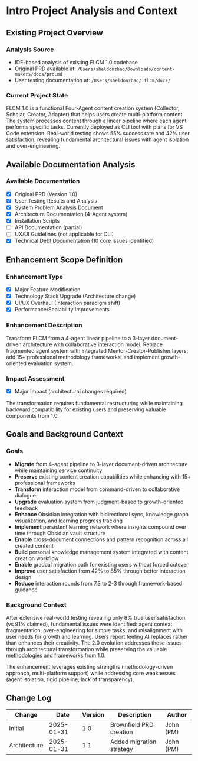 # Intro Project Analysis and Context

## Existing Project Overview

### Analysis Source
- IDE-based analysis of existing FLCM 1.0 codebase
- Original PRD available at: `/Users/sheldonzhao/Downloads/content-makers/docs/prd.md`
- User testing documentation at: `/Users/sheldonzhao/.flcm/docs/`

### Current Project State
FLCM 1.0 is a functional Four-Agent content creation system (Collector, Scholar, Creator, Adapter) that helps users create multi-platform content. The system processes content through a linear pipeline where each agent performs specific tasks. Currently deployed as CLI tool with plans for VS Code extension. Real-world testing shows 55% success rate and 42% user satisfaction, revealing fundamental architectural issues with agent isolation and over-engineering.

## Available Documentation Analysis

### Available Documentation
- [x] Original PRD (Version 1.0)
- [x] User Testing Results and Analysis
- [x] System Problem Analysis Document
- [x] Architecture Documentation (4-Agent system)
- [x] Installation Scripts
- [ ] API Documentation (partial)
- [ ] UX/UI Guidelines (not applicable for CLI)
- [x] Technical Debt Documentation (10 core issues identified)

## Enhancement Scope Definition

### Enhancement Type
- [x] Major Feature Modification
- [x] Technology Stack Upgrade (Architecture change)
- [x] UI/UX Overhaul (Interaction paradigm shift)
- [x] Performance/Scalability Improvements

### Enhancement Description
Transform FLCM from a 4-agent linear pipeline to a 3-layer document-driven architecture with collaborative interaction model. Replace fragmented agent system with integrated Mentor-Creator-Publisher layers, add 15+ professional methodology frameworks, and implement growth-oriented evaluation system.

### Impact Assessment
- [x] Major Impact (architectural changes required)

The transformation requires fundamental restructuring while maintaining backward compatibility for existing users and preserving valuable components from 1.0.

## Goals and Background Context

### Goals
- **Migrate** from 4-agent pipeline to 3-layer document-driven architecture while maintaining service continuity
- **Preserve** existing content creation capabilities while enhancing with 15+ professional frameworks
- **Transform** interaction model from command-driven to collaborative dialogue
- **Upgrade** evaluation system from judgment-based to growth-oriented feedback
- **Enhance** Obsidian integration with bidirectional sync, knowledge graph visualization, and learning progress tracking
- **Implement** persistent learning network where insights compound over time through Obsidian vault structure
- **Enable** cross-document connections and pattern recognition across all created content
- **Build** personal knowledge management system integrated with content creation workflow
- **Enable** gradual migration path for existing users without forced cutover
- **Improve** user satisfaction from 42% to 85% through better interaction design
- **Reduce** interaction rounds from 7.3 to 2-3 through framework-based guidance

### Background Context
After extensive real-world testing revealing only 8% true user satisfaction (vs 91% claimed), fundamental issues were identified: agent context fragmentation, over-engineering for simple tasks, and misalignment with user needs for growth and learning. Users report feeling AI replaces rather than enhances their creativity. The 2.0 evolution addresses these issues through architectural transformation while preserving the valuable methodologies and frameworks from 1.0.

The enhancement leverages existing strengths (methodology-driven approach, multi-platform support) while addressing core weaknesses (agent isolation, rigid pipeline, lack of transparency).

## Change Log

| Change | Date | Version | Description | Author |
|--------|------|---------|-------------|---------|
| Initial | 2025-01-31 | 1.0 | Brownfield PRD creation | John (PM) |
| Architecture | 2025-01-31 | 1.1 | Added migration strategy | John (PM) |
